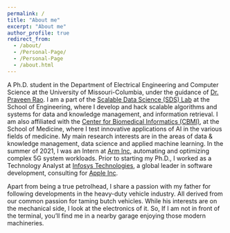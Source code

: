 ```yaml
---
permalink: /
title: "About me"
excerpt: "About me"
author_profile: true
redirect_from: 
  - /about/
  - /Personal-Page/
  - /Personal-Page
  - /about.html
---
```

A Ph.D. student in the Department of Electrical Engineering and Computer Science at the University of Missouri-Columbia, under the guidance of [Dr. Praveen Rao](https://sites.google.com/view/raopraveen/home). I am a part of the [Scalable Data Science (SDS) Lab](https://sites.google.com/view/raopraveen/sds-lab) at the School of Engineering, where I develop and hack scalable algorithms and systems for data and knowledge management, and information retrieval. I am also affiliated with the [Center for Biomedical Informatics (CBMI)](https://medicine.missouri.edu/centers-institutes-labs/center-for-biomedical-informatics), at the School of Medicine, where I test innovative applications of AI in the various fields of medicine. My main research interests are in the areas of data & knowledge management, data science and applied machine learning. In the summer of 2021, I was an Intern at [Arm Inc](https://www.arm.com), automating and optimizing complex 5G system workloads. Prior to starting my Ph.D., I worked as a Technology Analyst at [Infosys Technologies](https://www.infosys.com), a global leader in software development, consulting for [Apple Inc](https://www.apple.com).

Apart from being a true petrolhead, I share a passion with my father for following developments in the heavy-duty vehicle industry. All derived from our common passion for taming butch vehicles. While his interests are on the mechanical side, I look at the electronics of it. So, If I am not in front of the terminal, you’ll find me in a nearby garage enjoying those modern machineries.